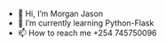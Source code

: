 - 👋 Hi, I’m Morgan Jason 
- 🌱 I’m currently learning Python-Flask
- 📫 How to reach me +254 745750096

<!---
420MORGANJASON/420MORGANJASON is a ✨ special ✨ repository because its `README.md` (this file) appears on your GitHub profile.
You can click the Preview link to take a look at your changes.
--->
